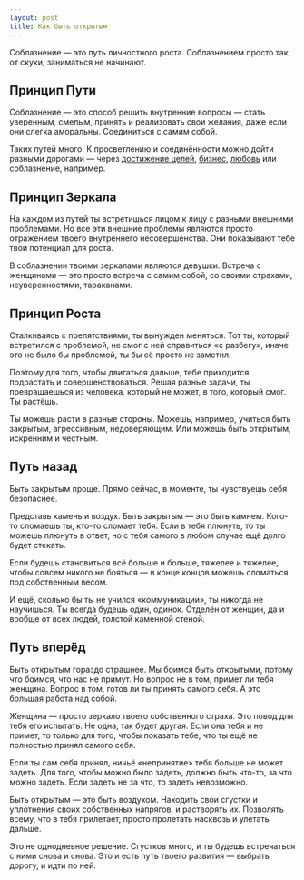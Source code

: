 ```yaml
---
layout: post
title: Как быть открытым
---
```


Соблазнение — это путь личностного роста. Соблазнением просто так, от скуки, заниматься не начинают.

## Принцип Пути

Соблазнение — это способ решить внутренние вопросы — стать уверенным, смелым, принять и реализовать свои желания, даже если они слегка аморальны. Соединиться с самим собой.

Таких путей много. К просветлению и соединённости можно дойти разными дорогами — через [достижение целей](http://soedinennost.com/), [бизнес](http://biznes.ninja/), [любовь](http://prolubov.com/) или соблазнение, например.

## Принцип Зеркала

На каждом из путей ты встретишься лицом к лицу с разными внешними проблемами. Но все эти внешние проблемы являются просто отражением твоего внутреннего несовершенства. Они показывают тебе твой потенциал для роста.

В соблазнении твоими зеркалами являются девушки. Встреча с женщинами — это просто встреча с самим собой, со своими страхами, неуверенностями, тараканами.

## Принцип Роста

Сталкиваясь с препятствиями, ты вынужден меняться. Тот ты, который встретился с проблемой, не смог с ней справиться «с разбегу», иначе это не было бы проблемой, ты бы её просто не заметил.

Поэтому для того, чтобы двигаться дальше, тебе приходится подрастать и совершенствоваться. Решая разные задачи, ты превращаешься из человека, который не может, в того, который смог. Ты растёшь.

Ты можешь расти в разные стороны. Можешь, например, учиться быть закрытым, агрессивным, недоверяющим. Или можешь быть открытым, искренним и честным.

## Путь назад

Быть закрытым проще. Прямо сейчас, в моменте, ты чувствуешь себя безопаснее.

Представь камень и воздух. Быть закрытым — это быть камнем. Кого-то сломаешь ты, кто-то сломает тебя. Если в тебя плюнуть, то ты можешь плюнуть в ответ, но с тебя самого в любом случае ещё долго будет стекать.

Если будешь становиться всё больше и больше, тяжелее и тяжелее, чтобы совсем никого не бояться — в конце концов можешь сломаться под собственным весом.

И ещё, сколько бы ты не учился «коммуникации», ты никогда не научишься. Ты всегда будешь один, одинок. Отделён от женщин, да и вообще от всех людей, толстой каменной стеной.

## Путь вперёд

Быть открытым гораздо страшнее. Мы боимся быть открытыми, потому что боимся, что нас не примут. Но вопрос не в том, примет ли тебя женщина. Вопрос в том, готов ли ты принять самого себя. А это большая работа над собой.

Женщина — просто зеркало твоего собственного страха. Это повод для тебя его испытать. Не одна, так будет другая. Если она тебя и не примет, то только для того, чтобы показать тебе, что ты ещё не полностью принял самого себя.

Если ты сам себя принял, ничьё «непринятие» тебя больше не может задеть. Для того, чтобы можно было задеть, должно быть что-то, за что можно задеть. Если задеть не за что, то задеть невозможно.

Быть открытым — это быть воздухом. Находить свои сгустки и уплотнения своих собственных напрягов, и растворять их. Позволять всему, что в тебя прилетает, просто пролетать насквозь и улетать дальше.

Это не однодневное решение. Сгустков много, и ты будешь встречаться с ними снова и снова. Это и есть путь твоего развития — выбрать дорогу, и идти по ней.